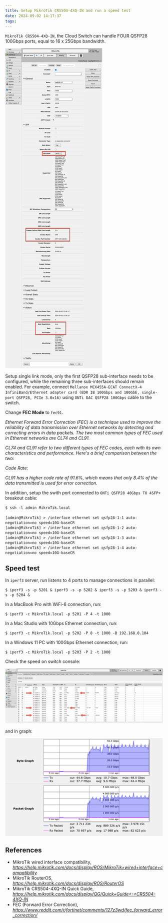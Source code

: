 ```yaml
---
title: Setup MikroTik CRS504-4XQ-IN and run a speed test
date: 2024-09-02 14:17:37
tags:
---
```


`MikroTik CRS504-4XQ-IN`, the Cloud Switch can handle FOUR QSFP28 100Gbps ports, equal to 16 x 25Gbps bandwidth.

![MikroTik - Interfaces](/img/MikroTik%20-%20Interfaces.png "MikroTik - Interfaces")

Setup single link mode, only the first QSFP28 sub-interface needs to be configured, while the remaining three sub-interfaces should remain enabled. For example, connect `Mellanox MCX455A-ECAT ConnectX-4 InfiniBand/Ethernet adapter card (EDR IB 100Gbps and 100GbE, single-port QSFP28, PCIe 3.0x16)` using `ONTi DAC QSFP28 100Gbps` cable to the switch.

Change **FEC Mode** to `fec91`.

_Ethernet Forward Error Correction (FEC) is a technique used to improve the reliability of data transmission over Ethernet networks by detecting and correcting errors in data packets. The two most common types of FEC used in Ethernet networks are CL74 and CL91._

_CL74 and CL91 refer to two different types of FEC codes, each with its own characteristics and performance. Here's a brief comparison between the two:_

_Code Rate:_

_CL91 has a higher code rate of 91.6%, which means that only 8.4% of the data transmitted is used for error correction._

In addition, setup the swith port connected to `ONTi QSFP28 40Gbps TO 4SFP+` breakout cable:

```
$ ssh -l admin MikroTik.local

[admin@MikroTik] > /interface ethernet set qsfp28-1-1 auto-negotiation=no speed=10G-baseCR
[admin@MikroTik] > /interface ethernet set qsfp28-1-2 auto-negotiation=no speed=10G-baseCR
[admin@MikroTik] > /interface ethernet set qsfp28-1-3 auto-negotiation=no speed=10G-baseCR
[admin@MikroTik] > /interface ethernet set qsfp28-1-4 auto-negotiation=no speed=10G-baseCR
```

Speed test
----------

In `iperf3` server, run listens to 4 ports to manage connections in parallel:

```
$ iperf3 -s -p 5201 & iperf3 -s -p 5202 & iperf3 -s -p 5203 & iperf3 -s -p 5204 &
```

In a MacBook Pro with WiFi-6 connection, run:

```
$ iperf3 -c MikroTik.local -p 5201 -P 4 -t 1000
```

In a Mac Studio with 10Gbps Ethernet connection, run:

```
$ iperf3 -c MikroTik.local -p 5202 -P 8 -t 1000 -B 192.168.0.104
```

In a Windows 11 PC with 100Gbps Ethernet connection, run:

```
$ iperf3 -c MikroTik.local -p 5203 -P 2 -t 1000
```

Check the speed on switch console:

![MikroTik - Speed](/img/MikroTik%20-%20Speed.png "MikroTik - Speed")

and in graph:

![MikroTik - Performance](/img/MikroTik%20-%20Performance.png "MikroTik - Performance")


References
----------

- MikroTik wired interface compatibility, _https://help.mikrotik.com/docs/display/ROS/MikroTik+wired+interface+compatibility_
- MikroTik RouterOS, _https://help.mikrotik.com/docs/display/ROS/RouterOS_
- MikroTik CRS504-4XQ-IN Quick Guide, _https://help.mikrotik.com/docs/display/QG/Quick+Guide+-+CRS504-4XQ-IN_
- FEC (Forward Error Correction), _https://www.reddit.com/r/fortinet/comments/127z3wd/fec_forward_error_correction/_